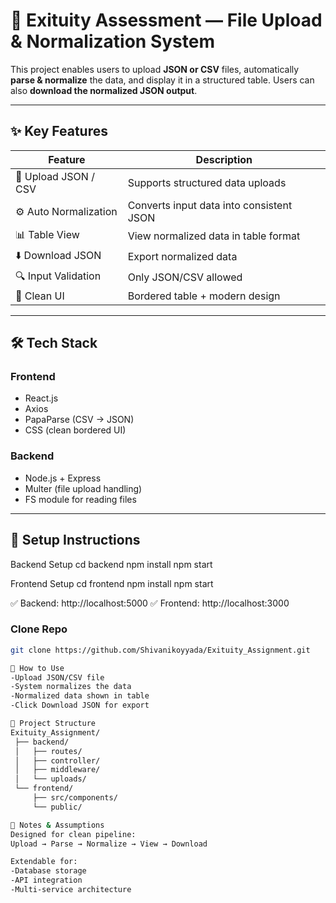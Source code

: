 # 📂 Exituity Assessment — File Upload & Normalization System

This project enables users to upload **JSON or CSV** files, automatically **parse & normalize** the data, and display it in a structured table. Users can also **download the normalized JSON output**.

---

## ✨ Key Features

| Feature | Description |
|--------|-------------|
📁 Upload JSON / CSV | Supports structured data uploads  
⚙️ Auto Normalization | Converts input data into consistent JSON  
📊 Table View | View normalized data in table format  
⬇️ Download JSON | Export normalized data  
🔍 Input Validation | Only JSON/CSV allowed  
🎨 Clean UI | Bordered table + modern design  

---

## 🛠 Tech Stack

### Frontend
- React.js
- Axios
- PapaParse (CSV → JSON)
- CSS (clean bordered UI)

### Backend
- Node.js + Express
- Multer (file upload handling)
- FS module for reading files

---

## 🚀 Setup Instructions
Backend Setup
cd backend
npm install
npm start

Frontend Setup
cd frontend
npm install
npm start


✅ Backend: http://localhost:5000
✅ Frontend: http://localhost:3000

### Clone Repo
```bash
git clone https://github.com/Shivanikoyyada/Exituity_Assignment.git

🧪 How to Use
-Upload JSON/CSV file
-System normalizes the data
-Normalized data shown in table
-Click Download JSON for export

📁 Project Structure
Exituity_Assignment/
 ├── backend/
 │   ├── routes/
 │   ├── controller/
 │   ├── middleware/
 │   └── uploads/
 └── frontend/
     ├── src/components/
     └── public/

🧠 Notes & Assumptions
Designed for clean pipeline:
Upload → Parse → Normalize → View → Download

Extendable for:
-Database storage
-API integration
-Multi-service architecture
